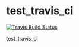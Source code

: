 # test_travis_ci
[![Travis Build Status][travis-image]][travis-url]

test_travis_ci


[travis-image]: https://travis-ci.org/census-instrumentation/opencensus-cpp.svg?branch=master
[travis-url]: https://travis-ci.com/panzhongxian/test_travis_ci
